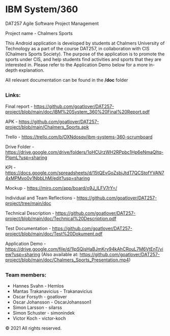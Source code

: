 # IBM System/360
DAT257 Agile Software Project Management

Project name - Chalmers Sports

This Android application is developed by students at Chalmers University of Technology as a part of the course DAT257, in collaboration with CIS (Chalmers Sports Society). The purpose of the application is to promote the sports under CIS, and help students find activities and sports that they are interested in. Please refer to the Application Demo below for a more in-depth explanation.


All relevant documentation can be found in the **/doc** folder
##
### Links:

Final report - https://github.com/goatlover/DAT257-project/blob/main/doc/IBM%20System_360%20Final%20Report.pdf

APK - https://github.com/goatlover/DAT257-project/blob/main/Chalmers_Sports.apk

Trello - https://trello.com/b/OXNdosqv/ibm-systems-360-scrumboard

Drive Folder - https://drive.google.com/drive/folders/1oHCUrzWH2RPpbc1Hp6eNmaQItq-PIpmL?usp=sharing

KPI - https://docs.google.com/spreadsheets/d/15tQEvGoZsbjJtdT7QCStofYVAN74xMPMvo0v1NbbLhM/edit?usp=sharing

Mockup - https://miro.com/app/board/o9J_lLFV7rY=/

Individual and Team Reflections - https://github.com/goatlover/DAT257-project/tree/main/doc

Technical Description - https://github.com/goatlover/DAT257-project/blob/main/doc/Technical%20Description.pdf

Test Documentation - https://github.com/goatlover/DAT257-project/blob/main/doc/Test%20Dokument.pdf

Application Demo - https://drive.google.com/file/d/1lpSQjsHaBJmKrv94kAhCRouL7M6VtEnT/view?usp=sharing (Also available at: https://github.com/goatlover/DAT257-project/blob/main/doc/Chalmers_Sports_Presentation.mp4)
##
### Team members:

- Hannes Svahn - Hemlos
- Mantas Trakanavicius - Trakanavicius
- Oscar Forsyth - goatlover
- Oscar Johansson - OscarJohansson1
- Simon Larsson - silarss
- Simon Schuster - simonindek
- Victor Koch - victor-koch

© 2021 All rights reserved.
